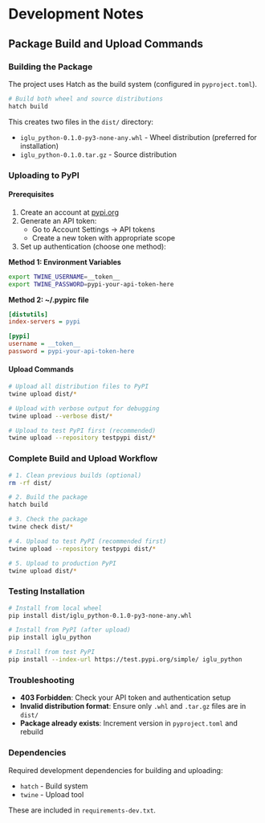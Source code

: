 # Development Notes

## Package Build and Upload Commands

### Building the Package

The project uses Hatch as the build system (configured in `pyproject.toml`).

```bash
# Build both wheel and source distributions
hatch build
```

This creates two files in the `dist/` directory:
- `iglu_python-0.1.0-py3-none-any.whl` - Wheel distribution (preferred for installation)
- `iglu_python-0.1.0.tar.gz` - Source distribution

### Uploading to PyPI

#### Prerequisites
1. Create an account at [pypi.org](https://pypi.org)
2. Generate an API token:
   - Go to Account Settings → API tokens
   - Create a new token with appropriate scope
3. Set up authentication (choose one method):

**Method 1: Environment Variables**
```bash
export TWINE_USERNAME=__token__
export TWINE_PASSWORD=pypi-your-api-token-here
```

**Method 2: ~/.pypirc file**
```ini
[distutils]
index-servers = pypi

[pypi]
username = __token__
password = pypi-your-api-token-here
```

#### Upload Commands
```bash
# Upload all distribution files to PyPI
twine upload dist/*

# Upload with verbose output for debugging
twine upload --verbose dist/*

# Upload to test PyPI first (recommended)
twine upload --repository testpypi dist/*
```

### Complete Build and Upload Workflow

```bash
# 1. Clean previous builds (optional)
rm -rf dist/

# 2. Build the package
hatch build

# 3. Check the package
twine check dist/*

# 4. Upload to test PyPI (recommended first)
twine upload --repository testpypi dist/*

# 5. Upload to production PyPI
twine upload dist/*
```

### Testing Installation

```bash
# Install from local wheel
pip install dist/iglu_python-0.1.0-py3-none-any.whl

# Install from PyPI (after upload)
pip install iglu_python

# Install from test PyPI
pip install --index-url https://test.pypi.org/simple/ iglu_python
```

### Troubleshooting

- **403 Forbidden**: Check your API token and authentication setup
- **Invalid distribution format**: Ensure only `.whl` and `.tar.gz` files are in `dist/`
- **Package already exists**: Increment version in `pyproject.toml` and rebuild

### Dependencies

Required development dependencies for building and uploading:
- `hatch` - Build system
- `twine` - Upload tool

These are included in `requirements-dev.txt`. 